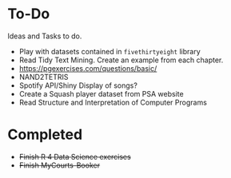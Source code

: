 # To-Do
Ideas and Tasks to do.


* Play with datasets contained in `fivethirtyeight` library
* Read Tidy Text Mining. Create an example from each chapter.
* https://pgexercises.com/questions/basic/
* NAND2TETRIS
* Spotify API/Shiny Display of songs?
* Create a Squash player dataset from PSA website
* Read Structure and Interpretation of Computer Programs

# Completed
*  ~~Finish R 4 Data Science exercises~~
*  ~~Finish MyCourts-Booker~~
